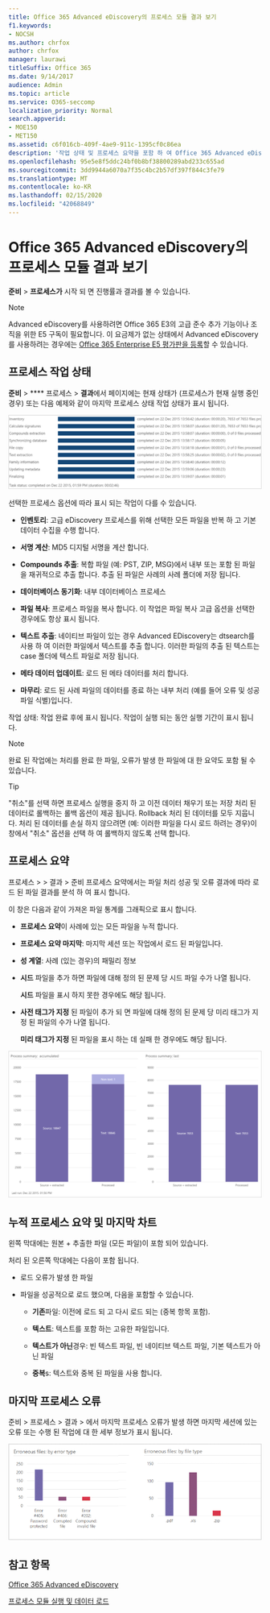```yaml
---
title: Office 365 Advanced eDiscovery의 프로세스 모듈 결과 보기
f1.keywords:
- NOCSH
ms.author: chrfox
author: chrfox
manager: laurawi
titleSuffix: Office 365
ms.date: 9/14/2017
audience: Admin
ms.topic: article
ms.service: O365-seccomp
localization_priority: Normal
search.appverid:
- MOE150
- MET150
ms.assetid: c6f016cb-409f-4ae9-911c-1395cf0c86ea
description: '작업 상태 및 프로세스 요약을 포함 하 여 Office 365 Advanced eDiscovery에서 실행 되는 프로세스 모듈의 결과를 찾는 방법에 대해 알아봅니다.  '
ms.openlocfilehash: 95e5e8f5ddc24bf0b8bf38800289abd233c655ad
ms.sourcegitcommit: 3dd9944a6070a7f35c4bc2b57df397f844c3fe79
ms.translationtype: MT
ms.contentlocale: ko-KR
ms.lasthandoff: 02/15/2020
ms.locfileid: "42068849"
---
```

# <a name="view-process-module-results-in-office-365-advanced-ediscovery"></a>Office 365 Advanced eDiscovery의 프로세스 모듈 결과 보기

**준비** \> **프로세스가** 시작 되 면 진행률과 결과를 볼 수 있습니다. 
  
> [!NOTE]
> Advanced eDiscovery를 사용하려면 Office 365 E3의 고급 준수 추가 기능이나 조직을 위한 E5 구독이 필요합니다. 이 요금제가 없는 상태에서 Advanced eDiscovery를 사용하려는 경우에는 [Office 365 Enterprise E5 평가판을 등록](https://go.microsoft.com/fwlink/p/?LinkID=698279)할 수 있습니다. 
  
## <a name="process-task-status"></a>프로세스 작업 상태

**준비** \> **** 프로세스 \> **결과**에서 페이지에는 현재 상태가 (프로세스가 현재 실행 중인 경우) 또는 다음 예제와 같이 마지막 프로세스 상태 작업 상태가 표시 됩니다.
  
![프로세스 모듈 작업 상태](../media/9430f9e7-a4dd-47c7-ac2e-2c6a60fc948b.png)
  
선택한 프로세스 옵션에 따라 표시 되는 작업이 다를 수 있습니다. 
  
- **인벤토리**: 고급 eDiscovery 프로세스를 위해 선택한 모든 파일을 반복 하 고 기본 데이터 수집을 수행 합니다.
    
- **서명 계산**: MD5 디지털 서명을 계산 합니다.
    
- **Compounds 추출**: 복합 파일 (예: PST, ZIP, MSG)에서 내부 또는 포함 된 파일을 재귀적으로 추출 합니다. 추출 된 파일은 사례의 사례 폴더에 저장 됩니다.
    
- **데이터베이스 동기화**: 내부 데이터베이스 프로세스
    
- **파일 복사**: 프로세스 파일을 복사 합니다. 이 작업은 파일 복사 고급 옵션을 선택한 경우에도 항상 표시 됩니다.
    
- **텍스트 추출**: 네이티브 파일이 있는 경우 Advanced EDiscovery는 dtsearch를 사용 하 여 이러한 파일에서 텍스트를 추출 합니다. 이러한 파일의 추출 된 텍스트는 case 폴더에 텍스트 파일로 저장 됩니다.
    
- **메타 데이터 업데이트**: 로드 된 메타 데이터를 처리 합니다. 
    
- **마무리**: 로드 된 사례 파일의 데이터를 종료 하는 내부 처리 (예를 들어 오류 및 성공 파일 식별)입니다. 
    
작업 상태: 작업 완료 후에 표시 됩니다. 작업이 실행 되는 동안 실행 기간이 표시 됩니다.
  
> [!NOTE]
> 완료 된 작업에는 처리를 완료 한 파일, 오류가 발생 한 파일에 대 한 요약도 포함 될 수 있습니다. 
  
> [!TIP]
> "취소"를 선택 하면 프로세스 실행을 중지 하 고 이전 데이터 채우기 또는 저장 처리 된 데이터로 롤백하는 롤백 옵션이 제공 됩니다. Rollback 처리 된 데이터를 모두 지웁니다. 처리 된 데이터를 손실 하지 않으려면 (예: 이러한 파일을 다시 로드 하려는 경우)이 창에서 "취소" 옵션을 선택 하 여 롤백하지 않도록 선택 합니다. 
  
## <a name="process-summary"></a>프로세스 요약

프로세스 \> \> 결과 \> 준비 프로세스 요약에서는 파일 처리 성공 및 오류 결과에 따라 로드 된 파일 결과를 분석 하 여 표시 합니다.
  
이 창은 다음과 같이 가져온 파일 통계를 그래픽으로 표시 합니다.
  
- **프로세스 요약**이 사례에 있는 모든 파일을 누적 합니다.
    
- **프로세스 요약 마지막**: 마지막 세션 또는 작업에서 로드 된 파일입니다. 
    
- **성 계열**: 사례 (있는 경우)의 패밀리 정보
    
- **시드** 파일을 추가 하면 파일에 대해 정의 된 문제 당 시드 파일 수가 나열 됩니다. 
    
    **시드** 파일을 표시 하지 못한 경우에도 해당 됩니다. 
    
- **사전 태그가 지정** 된 파일이 추가 되 면 파일에 대해 정의 된 문제 당 미리 태그가 지정 된 파일의 수가 나열 됩니다. 
    
    **미리 태그가 지정** 된 파일을 표시 하는 데 실패 한 경우에도 해당 됩니다. 
    
![프로세스 모듈 요약](../media/2086a691-9e3d-4117-beb2-a5c3a9a4cc94.png)
  
## <a name="process-summary-accumulated-and-last-charts"></a>누적 프로세스 요약 및 마지막 차트

왼쪽 막대에는 원본 + 추출한 파일 (모든 파일)이 포함 되어 있습니다. 
  
처리 된 오른쪽 막대에는 다음이 포함 됩니다.
  
- 로드 오류가 발생 한 파일
    
- 파일을 성공적으로 로드 했으며, 다음을 포함할 수 있습니다. 
    
  - **기존**파일: 이전에 로드 되 고 다시 로드 되는 (중복 항목 포함).
    
  - **텍스트**: 텍스트를 포함 하는 고유한 파일입니다.
    
  - **텍스트가 아닌**경우: 빈 텍스트 파일, 빈 네이티브 텍스트 파일, 기본 텍스트가 아닌 파일 
    
  - **중복**s: 텍스트와 중복 된 파일을 사용 합니다.
    
## <a name="last-process-errors"></a>마지막 프로세스 오류

준비 \> 프로세스 \> 결과 \> 에서 마지막 프로세스 오류가 발생 하면 마지막 세션에 있는 오류 또는 수행 된 작업에 대 한 세부 정보가 표시 됩니다.
  
![프로세스 모듈 오류](../media/4771d0f4-4217-445a-9ba4-8b6541c5ad09.png)
  
## <a name="see-also"></a>참고 항목

[Office 365 Advanced eDiscovery](office-365-advanced-ediscovery.md)
  
[프로세스 모듈 실행 및 데이터 로드](run-the-process-module-and-load-data-in-advanced-ediscovery.md)

